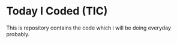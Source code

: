 # Today I Coded (TIC)
This is repository contains the code which i will be doing everyday probably.
